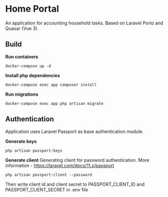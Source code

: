 # Home Portal

An application for accounting household tasks. Based on Laravel Porto and Quasar (Vue 3).

## Build

**Run containers**
```shell
docker-compose up -d
```

**Install php dependencies**
```shell
docker-compose exec app composer install
```

**Run migrations**
```shell
docker-compose exec app php artisan migrate
```

## Authentication
Application uses Laravel Passport as base authentication module.

**Generate keys**
```shell
php artisan passport:keys
```

**Generate client**
Generating client for password authentication.
More information - https://laravel.com/docs/11.x/passport
```shell
php artisan passport:client --password
```
Then write client id and client secret to PASSPORT_CLIENT_ID and PASSPORT_CLIENT_SECRET in .env file
